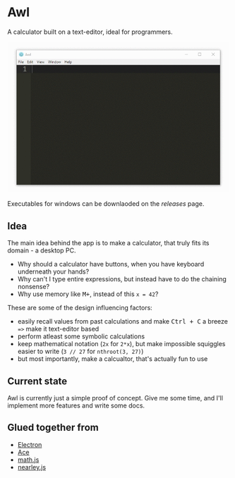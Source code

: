 Awl
===

A calculator built on a text-editor, ideal for programmers.

<p align="center"> <img src="docs/images/demo.gif" width="700"/> </p>

Executables for windows can be downlaoded on the *releases* page.

Idea
----

The main idea behind the app is to make a calculator, that truly fits its domain - a desktop PC.

- Why should a calculator have buttons, when you have keyboard underneath your hands?
- Why can't I type entire expressions, but instead have to do the chaining nonsense?
- Why use memory like <kbd>M+</kbd>, instead of this `x = 42`?

These are some of the design influencing factors:

- easily recall values from past calculations and make <kbd>Ctrl + C</kbd> a breeze `=>` make it text-editor based
- perform atleast some symbolic calculations
- keep mathematical notation (`2x` for `2*x`), but make impossible squiggles easier to write (`3 // 27` for `nthroot(3, 27)`)
- but most importantly, make a calcualtor, that's actually fun to use

Current state
-------------

Awl is currently just a simple proof of concept. Give me some time, and I'll implement more features and write some docs.

Glued together from
-------------------

- [Electron](https://electron.atom.io/)
- [Ace](https://ace.c9.io/)
- [math.js](http://mathjs.org/)
- [nearley.js](https://nearley.js.org/)